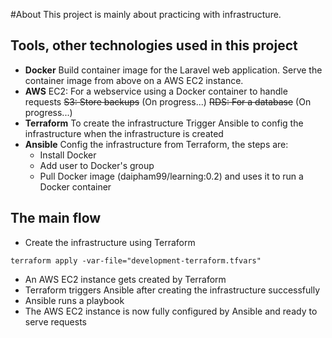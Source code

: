#About
This project is mainly about practicing with infrastructure.
## Tools, other technologies used in this project
- **Docker**
    Build container image for the Laravel web application.
    Serve the container image from above on a AWS EC2 instance.
- **AWS**
    EC2:  For a webservice using a Docker container to handle requests
    ~~S3:  Store backups~~ (On progress...)
    ~~RDS: For a database~~ (On progress...)
- **Terraform**
    To create the infrastructure
    Trigger Ansible to config the infrastructure when the infrastructure is created
- **Ansible**
    Config the infrastructure from Terraform, the steps are:
    - Install Docker
    - Add user to Docker's group
    - Pull Docker image (daipham99/learning:0.2) and uses it to run a Docker container

## The main flow
- Create the infrastructure using Terraform
```
terraform apply -var-file="development-terraform.tfvars"
```
- An AWS EC2 instance gets created by Terraform
- Terraform triggers Ansible after creating the infrastructure successfully
- Ansible runs a playbook 
- The AWS EC2 instance is now fully configured by Ansible and ready to serve requests